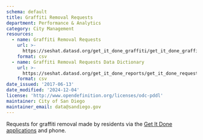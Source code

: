 ```yaml
---
schema: default
title: Graffiti Removal Requests
department: Performance & Analytics
category: City Management
resources:
  - name: Graffiti Removal Requests
    url: >-
      https://seshat.datasd.org/get_it_done_graffiti/get_it_done_graffiti_requests_datasd.csv
    format: csv
  - name: Graffiti Removal Requests Data Dictionary
    url: >-
      https://seshat.datasd.org/get_it_done_reports/get_it_done_requests_dictionary_datasd.csv
    format: csv
date_issued: '2017-06-13'
date_modified: '2024-12-04'
license: 'http://www.opendefinition.org/licenses/odc-pddl'
maintainer: City of San Diego
maintainer_email: data@sandiego.gov
---
```

Requests for graffiti removal made by residents via the
<a href="https://www.sandiego.gov/get-it-done" target="_blank" rel="noopener">
Get It Done applications</a> and phone.
